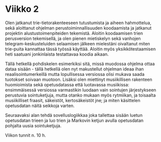 # Viikko 2

Olen jatkanut trie-tietorakenteeseen tutustumista ja aiheen hahmottelua, sekä aloittanut ohjelman perustoiminnallisuuden koodaamista ja jatkanut projektin alustustoimenpiteiden tekemistä. Aloitin koodaamisen trien perusversion tekemisellä, ja olen pienen mietiskelyn sekä vanhojen telegram-keskusteluiden selaamisen jälkeen mielestäni oivaltanut miten trie-puita kannattaa tässä työssä käyttää. Aloitin myös yksikkötestaamisen heti saatuani jonkinlaista testattavaa koodia aikaan.

Tällä hetkellä pohdiskelen esimerkiksi sitä, missä muodossa ohjelma ottaa dataa sisään - tällä hetkellä olen nyt makustellut ohjelman ideaa ihan reaalisointumerkeillä mutta lopullisessa versiossa olisi mukava saada tuotokset soivaan muotoon. Lisäksi olen miettinyt musiikillisen rakenteen huomioimista sekä opetusdatassa että luotavassa musiikissa: ensimmäisessä versiossa varmastikin luodaan vain sointujen järjestykseen perustuvia sointuketjuja, mutta otanko mukaan myös rytmiikan, ja toisaalta musiikilliset fraasit, säkeistöt, kertosäkeistöt jne; ja miten käsittelen opetusdatan näitä seikkoja varten.

Seuraavaksi alan tehdä sovelluslogiikkaa joka tallettaa sisään luetun opetusdatan trieen ja luo trien ja Markovin ketjun avulla opetusdatan pohjalta uusia sointuketjuja.

Viikon tunnit n. 10 h.
